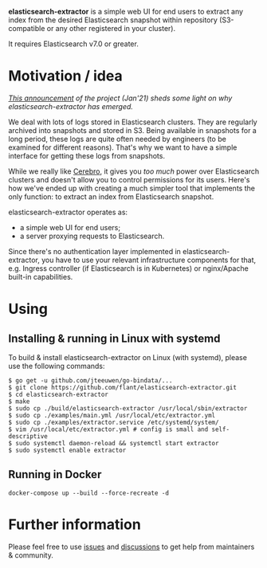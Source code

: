 **elasticsearch-extractor** is a simple web UI for end users to extract any index from the desired Elasticsearch snapshot within repository (S3-compatible or any other registered in your cluster).

It requires Elasticsearch v7.0 or greater.

# Motivation / idea

*[This announcement](https://blog.flant.com/announcing-elasticsearch-extractor-open-source-tool/) of the project (Jan'21) sheds some light on why elasticsearch-extractor has emerged.*

We deal with lots of logs stored in Elasticsearch clusters. They are regularly archived into snapshots and stored in S3. Being available in snapshots for a long period, these logs are quite often needed by engineers (to be examined for different reasons). That's why we want to have a simple interface for getting these logs from snapshots.

While we really like [Cerebro](https://github.com/lmenezes/cerebro/), it gives you *too much* power over Elasticsearch clusters and doesn't allow you to control permissions for its users. Here's how we've ended up with creating a much simpler tool that implements the only function: to extract an index from Elasticsearch snapshot.

elasticsearch-extractor operates as:
* a simple web UI for end users;
* a server proxying requests to Elasticsearch.

Since there's no authentication layer implemented in elasticsearch-extractor, you have to use your relevant infrastructure components for that, e.g. Ingress controller (if Elasticsearch is in Kubernetes) or nginx/Apache built-in capabilities.

# Using

## Installing & running in Linux with systemd

To build & install elasticsearch-extractor on Linux (with systemd), please use the following commands:

```
$ go get -u github.com/jteeuwen/go-bindata/...
$ git clone https://github.com/flant/elasticsearch-extractor.git
$ cd elasticsearch-extractor
$ make
$ sudo cp ./build/elasticsearch-extractor /usr/local/sbin/extractor
$ sudo cp ./examples/main.yml /usr/local/etc/extractor.yml
$ sudo cp ./examples/extractor.service /etc/systemd/system/
$ vim /usr/local/etc/extractor.yml # config is small and self-descriptive
$ sudo systemctl daemon-reload && systemctl start extractor
$ sudo systemctl enable extractor
```

## Running in Docker

```
docker-compose up --build --force-recreate -d
```

# Further information

Please feel free to use [issues](https://github.com/flant/elasticsearch-extractor/issues) and [discussions](https://github.com/flant/elasticsearch-extractor/discussions) to get help from maintainers & community.

